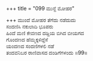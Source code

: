 +++
title = "099 ಮುನ್ದೆ ಮೋಹರ"

+++
ಮುಂದೆ ಮೋಹರ ತೆಗೆದು ನಡೆದುದು  
ಸಂದಣಿಸಿ ನಕುಲಾದಿ ಭೂಪರು  
ಹಿಂದೆ ಮಣಿ ಕೇವಣದ ದಡ್ಡಿಯ ಬಿಗಿದ ಬೀಯಗದ  
ಗೊಂದಣದ ಹೆಮ್ಮಕ್ಕಳಿದ್ದೆಸೆ  
ಯಂದಣದ ಸಂದಣಿಗಳಲಿ ನಡೆ  
ತಂದವನಿಬರ ರಾಣಿವಾಸದ ದಂಡಿಗೆಗಳಂದು    ॥99॥